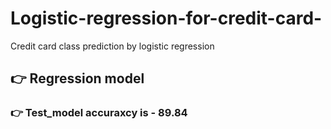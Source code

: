 # Logistic-regression-for-credit-card-
Credit card class prediction by logistic regression 
## 👉 Regression model 
### 👉 Test_model accuraxcy is - 89.84
